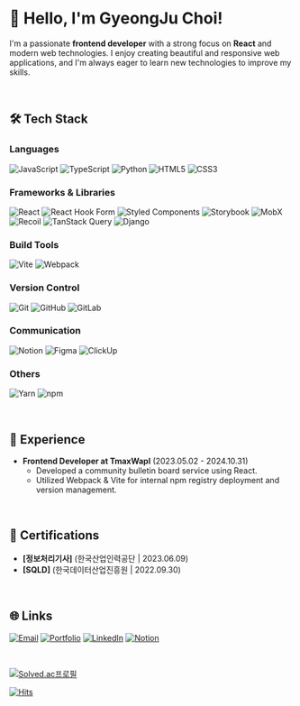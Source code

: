 # 👋 Hello, I'm GyeongJu Choi!

I'm a passionate **frontend developer** with a strong focus on **React** and modern web technologies. I enjoy creating beautiful and responsive web applications, and I'm always eager to learn new technologies to improve my skills.

<br>

## 🛠 Tech Stack

### Languages
![JavaScript](https://img.shields.io/badge/JavaScript-F7DF1E?style=for-the-badge&logo=javascript&logoColor=black)
![TypeScript](https://img.shields.io/badge/TypeScript-007ACC?style=for-the-badge&logo=typescript&logoColor=white)
![Python](https://img.shields.io/badge/Python-3776AB?style=for-the-badge&logo=python&logoColor=white)
![HTML5](https://img.shields.io/badge/HTML5-E34F26?style=for-the-badge&logo=html5&logoColor=white)
![CSS3](https://img.shields.io/badge/CSS3-1572B6?style=for-the-badge&logo=css3&logoColor=white)

### Frameworks & Libraries
![React](https://img.shields.io/badge/React-61DAFB?style=for-the-badge&logo=react&logoColor=black)
![React Hook Form](https://img.shields.io/badge/React_Hook_Form-EC5990?style=for-the-badge&logo=reacthookform&logoColor=white)
![Styled Components](https://img.shields.io/badge/Styled--Components-DB7093?style=for-the-badge&logo=styled-components&logoColor=white)
![Storybook](https://img.shields.io/badge/Storybook-FF4785?style=for-the-badge&logo=storybook&logoColor=white)
![MobX](https://img.shields.io/badge/MobX-FF9955?style=for-the-badge&logo=mobx&logoColor=black)
![Recoil](https://img.shields.io/badge/Recoil-3578E5?style=for-the-badge&logo=recoil&logoColor=white)
![TanStack Query](https://img.shields.io/badge/TanStack%20Query-FF4154?style=for-the-badge&logo=reactquery&logoColor=white)
![Django](https://img.shields.io/badge/Django-092E20?style=for-the-badge&logo=django&logoColor=white)

### Build Tools
![Vite](https://img.shields.io/badge/Vite-646CFF?style=for-the-badge&logo=vite&logoColor=white)
![Webpack](https://img.shields.io/badge/Webpack-8DD6F9?style=for-the-badge&logo=webpack&logoColor=black)

### Version Control
![Git](https://img.shields.io/badge/Git-F05032?style=for-the-badge&logo=git&logoColor=white)
![GitHub](https://img.shields.io/badge/GitHub-181717?style=for-the-badge&logo=github&logoColor=white)
![GitLab](https://img.shields.io/badge/GitLab-FC6D26?style=for-the-badge&logo=gitlab&logoColor=white)

### Communication
![Notion](https://img.shields.io/badge/Notion-000000?style=for-the-badge&logo=notion&logoColor=white)
![Figma](https://img.shields.io/badge/Figma-F24E1E?style=for-the-badge&logo=figma&logoColor=white)
![ClickUp](https://img.shields.io/badge/ClickUp-7B68EE?style=for-the-badge&logo=clickup&logoColor=white)

### Others
![Yarn](https://img.shields.io/badge/Yarn-2C8EBB?style=for-the-badge&logo=yarn&logoColor=white)
![npm](https://img.shields.io/badge/npm-CB3837?style=for-the-badge&logo=npm&logoColor=white)

<br>

## 💼 Experience

- **Frontend Developer at TmaxWapl** (2023.05.02 - 2024.10.31)
  - Developed a community bulletin board service using React.
  - Utilized Webpack & Vite for internal npm registry deployment and version management.

<br>

## 📜 Certifications

- **[정보처리기사]** (한국산업인력공단 | 2023.06.09)
- **[SQLD]** (한국데이터산업진흥원 | 2022.09.30)

<br>

## 🌐 Links

[![Email](https://img.shields.io/badge/Email-D14836?style=for-the-badge&logo=gmail&logoColor=white)](mailto:rudwn5142@naver.com)
[![Portfolio](https://img.shields.io/badge/Portfolio-000000?style=for-the-badge&logo=githubpages&logoColor=white)](https://choigyeongju.github.io/portfolio/)
[![LinkedIn](https://img.shields.io/badge/LinkedIn-0A66C2?style=for-the-badge&logo=linkedin&logoColor=white)](https://www.linkedin.com/in/rudwn5142)
[![Notion](https://img.shields.io/badge/Notion-000000?style=for-the-badge&logo=notion&logoColor=white)](https://www.notion.so/4f495e9c4b604673bd193f87b159f05f?pvs=4)

<br>


 [![Solved.ac프로필](http://mazassumnida.wtf/api/v2/generate_badge?boj=rudwn5142)](https://solved.ac/rudwn5142) 

  [![Hits](https://hits.seeyoufarm.com/api/count/incr/badge.svg?url=https%3A%2F%2Fgithub.com%2FChoiGyeongJu&count_bg=%23A5ACD7&title_bg=%23000000&icon=github.svg&icon_color=%23FFFFFF&title=views&edge_flat=false)](https://github.com/ChoiGyeongJu)
  
